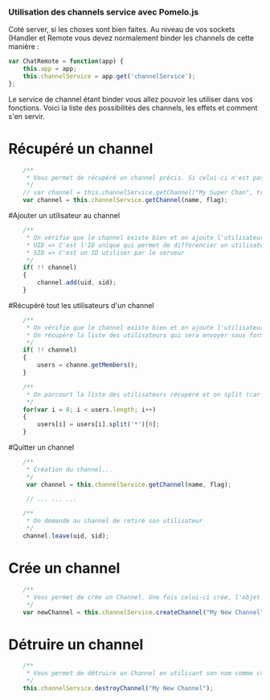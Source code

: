 ### Utilisation des channels service avec Pomelo.js

Coté server, si les choses sont bien faites. Au niveau de vos sockets (Handler et Remote
vous devez normalement binder les channels de cette manière :

```javascript
var ChatRemote = function(app) {
    this.app = app;
    this.channelService = app.get('channelService');
};
```

Le service de channel étant binder vous allez pouvoir les utiliser dans vos fonctions. Voici la liste des possibilités
des channels, les effets et comment s'en servir.


# Récupéré un channel

```javascript
    /**
     * Vous permet de récupéré un channel précis. Si celui-ci n'est pas crée, le flag va permettre de le crée automatiquement.
     */
    // var channel = this.channelService.getChannel("My Super Chan", true);
    var channel = this.channelService.getChannel(name, flag);
```

#Ajouter un utilisateur au channel

```javascript
    /**
     * On vérifie que le channel existe bien et on ajoute l'utilisateur au channel
     * UID => C'est l'ID unique qui permet de différencier un utilisateur d'un autre
     * SID => C'est un ID utiliser par le serveur
     */
    if( !! channel)
    {
        channel.add(uid, sid);
    }
```

#Récupéré tout les utilisateurs d'un channel

```javascript
    /**
     * On vérifie que le channel existe bien et on ajoute l'utilisateur au channel
     * On récupère la liste des utilisateurs qui sera envoyer sous forme d'Array
     */
    if( !! channel)
    {
        users = channe.getMembers();
    }

    /**
     * On parcourt la liste des utilisateurs récupéré et on split (car l'UID contient aussi le channel)
     */
    for(var i = 0; i < users.length; i++)
    {
        users[i] = users[i].split('*')[0];
    }
```

#Quitter un channel

```javascript
    /**
     * Création du channel...
     */
     var channel = this.channelService.getChannel(name, flag);

     // ... ... ...

    /**
     * On demande au channel de retiré son utilisateur
     */
    channel.leave(uid, sid);
```

# Crée un channel

```javascript
    /**
     * Vous permet de crée un Channel. Une fois celui-ci crée, l'objet est retourné dans newChannel
     */
    var newChannel = this.channelService.createChannel("My New Channel");
```

# Détruire un channel

```javascript
    /**
     * Vous permet de détruire un Channel en utilisant son nom comme critère.
     */
    this.channelService.destroyChannel("My New Channel");
```
